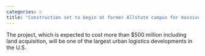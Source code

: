 ```yaml
---
categories: c
title: "Construction set to begin at former Allstate campus for massive north suburban logistics facility"
---
```

The project, which is expected to cost more than $500 million including land acquisition, will be one of the largest urban logistics developments in the U.S.